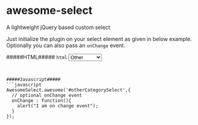 awesome-select
==============

A lightweight jQuery based custom select


Just initialize the plugin on your select element as given in below example. Optionally you can also pass an ``onChange`` event.

#####HTML#####
```html```
 <select id="otherCategorySelect">
    <option value="">Other</option> 
    <option value="Clothing">Clothing</option> 
    <option value="Electronics">Electronics</option> 
    <option value="Gifts">Gifts</option>
  </select>
```


#####Javascript#####
```javascript
AwesomeSelect.awesome('#otherCategorySelect',{
  // optional onChange event
  onChange : function(){
    alert("I am on change event");
  }
});
```
